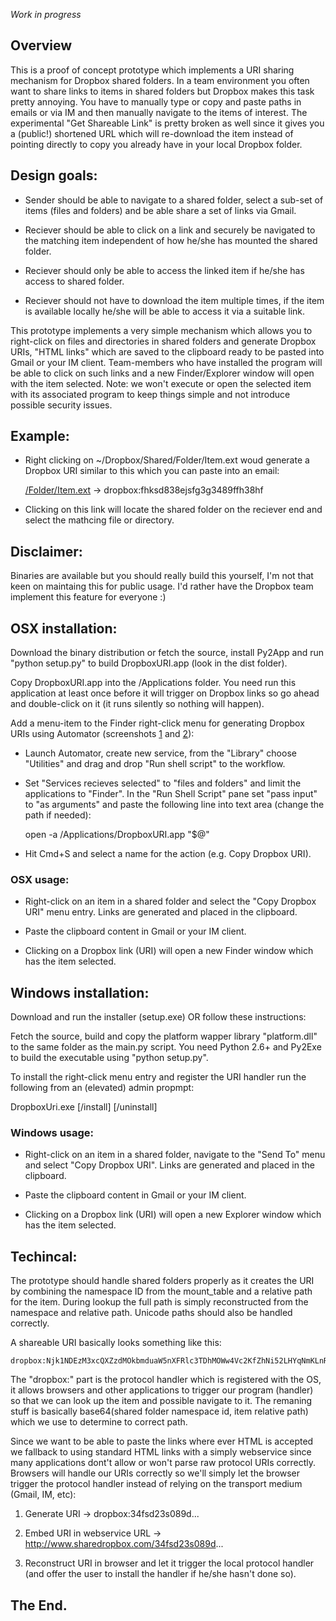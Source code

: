 *Work in progress*

## Overview

This is a proof of concept prototype which implements a URI sharing mechanism
for Dropbox shared folders. In a team environment you often want to share links
to items in shared folders but Dropbox makes this task pretty annoying. You
have to manually type or copy and paste paths in emails or via IM and then
manually navigate to the items of interest. The experimental "Get Shareable
Link" is pretty broken as well since it gives you a (public!) shortened URL
which will re-download the item instead of pointing directly to copy you
already have in your local Dropbox folder.

## Design goals:

  - Sender should be able to navigate to a shared folder, select a sub-set of
    items (files and folders) and be able share a set of links via Gmail.

  - Reciever should be able to click on a link and securely be navigated to the
    matching item independent of how he/she has mounted the shared folder.

  - Reciever should only be able to access the linked item if he/she has access
    to shared folder.

  - Reciever should not have to download the item multiple times, if the item
    is available locally he/she will be able to access it via a suitable link.

This prototype implements a very simple mechanism which allows you to
right-click on files and directories in shared folders and generate Dropbox
URIs, "HTML links" which are saved to the clipboard ready to be pasted into
Gmail or your IM client. Team-members who have installed the program will be
able to click on such links and a new Finder/Explorer window will open with the
item selected. Note: we won't execute or open the selected item with its
associated program to keep things simple and not introduce possible security
issues.

## Example:

  - Right clicking on ~/Dropbox/Shared/Folder/Item.ext woud generate a Dropbox
    URI similar to this which you can paste into an email:

    [/Folder/Item.ext](#) -> dropbox:fhksd838ejsfg3g3489ffh38hf

  - Clicking on this link will locate the shared folder on the reciever end and
    select the mathcing file or directory.

## Disclaimer:

Binaries are available but you should really build this yourself, I'm not that
keen on maintaing this for public usage. I'd rather have the Dropbox team
implement this feature for everyone :)

## OSX installation:

  Download the binary distribution or fetch the source, install Py2App and run
  "python setup.py" to build DropboxURI.app (look in the dist folder).

  Copy DropboxURI.app into the /Applications folder. You need run this
  application at least once before it will trigger on Dropbox links so go ahead
  and double-click on it (it runs silently so nothing will happen).

  Add a menu-item to the Finder right-click menu for generating Dropbox URIs
  using Automator (screenshots [1][s1] and [2][s2]):

  - Launch Automator, create new service, from the "Library" choose "Utilities"
    and drag and drop "Run shell script" to the workflow.

  - Set "Services recieves selected" to "files and folders" and limit the
    applications to "Finder". In the "Run Shell Script" pane set "pass input"
    to "as arguments" and paste the following line into text area (change the
    path if needed):

      open -a /Applications/DropboxURI.app "$@"

  - Hit Cmd+S and select a name for the action (e.g. Copy Dropbox URI).

### OSX usage:

  - Right-click on an item in a shared folder and select the "Copy Dropbox URI"
    menu entry. Links are generated and placed in the clipboard.

  - Paste the clipboard content in Gmail or your IM client.

  - Clicking on a Dropbox link (URI) will open a new Finder window which has
    the item selected.

## Windows installation:

  Download and run the installer (setup.exe) OR follow these instructions:

  Fetch the source, build and copy the platform wapper library "platform.dll"
  to the same folder as the main.py script. You need Python 2.6+ and Py2Exe to
  build the executable using "python setup.py".

  To install the right-click menu entry and register the URI handler run the
  following from an (elevated) admin propmpt:

  DropboxUri.exe [/install] [/uninstall]

### Windows usage:

  - Right-click on an item in a shared folder, navigate to the "Send To" menu
    and select "Copy Dropbox URI". Links are generated and placed in the
    clipboard.

  - Paste the clipboard content in Gmail or your IM client.

  - Clicking on a Dropbox link (URI) will open a new Explorer window which has
    the item selected.

## Techincal:

The prototype should handle shared folders properly as it creates the URI by
combining the namespace ID from the mount_table and a relative path for the
item. During lookup the full path is simply reconstructed from the namespace
and relative path. Unicode paths should also be handled correctly.

A shareable URI basically looks something like this:

    dropbox:Njk1NDEzM3xcQXZzdMOkbmduaW5nXFRlc3TDhMOWw4Vc2KfZhNi52LHYqNmKLnR4dA

The "dropbox:" part is the protocol handler which is registered with the OS, it
allows browsers and other applications to trigger our program (handler) so that
we can look up the item and possible navigate to it. The remaning stuff is
basically base64(shared folder namespace id, item relative path) which we use
to determine to correct path.

Since we want to be able to paste the links where ever HTML is accepted we
fallback to using standard HTML links with a simply webservice since many
applications dont't allow or won't parse raw protocol URIs correctly. Browsers
will handle our URIs correctly so we'll simply let the browser trigger the
protocol handler instead of relying on the transport medium (Gmail, IM, etc):

1. Generate URI -> dropbox:34fsd23s089d...

2. Embed URI in webservice URL -> http://www.sharedropbox.com/34fsd23s089d...

3. Reconstruct URI in browser and let it trigger the local protocol handler
   (and offer the user to install the handler if he/she hasn't done so).

## The End.

[s1]: https://github.com/bkz/dropbox-uri/raw/master/doc/osx1.png
[s2]: https://github.com/bkz/dropbox-uri/raw/master/doc/osx2.png
